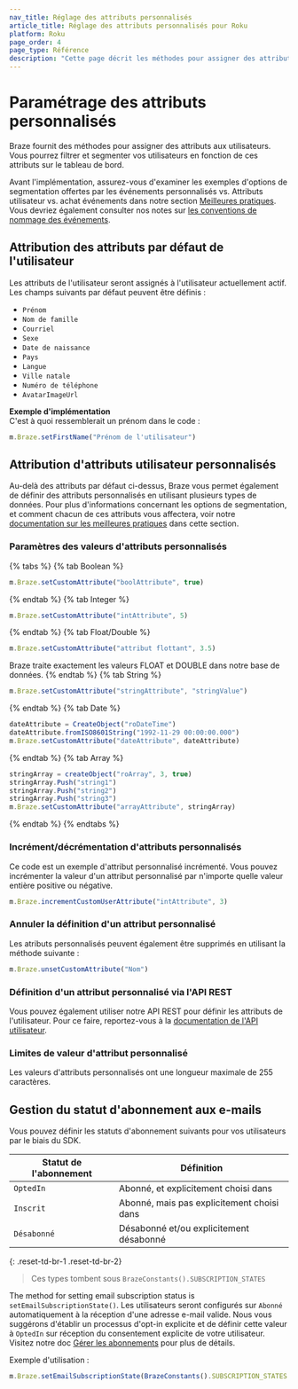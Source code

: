 ```yaml
---
nav_title: Réglage des attributs personnalisés
article_title: Réglage des attributs personnalisés pour Roku
platform: Roku
page_order: 4
page_type: Référence
description: "Cette page décrit les méthodes pour assigner des attributs personnalisés aux utilisateurs via le Braze SDK."
---
```


# Paramétrage des attributs personnalisés

Braze fournit des méthodes pour assigner des attributs aux utilisateurs. Vous pourrez filtrer et segmenter vos utilisateurs en fonction de ces attributs sur le tableau de bord.

Avant l'implémentation, assurez-vous d'examiner les exemples d'options de segmentation offertes par les événements personnalisés vs. Attributs utilisateur vs. achat événements dans notre section [Meilleures pratiques][7]. Vous devriez également consulter nos notes sur [les conventions de nommage des événements]({{site.baseurl}}/user_guide/data_and_analytics/custom_data/event_naming_conventions/).

## Attribution des attributs par défaut de l'utilisateur

Les attributs de l'utilisateur seront assignés à l'utilisateur actuellement actif. Les champs suivants par défaut peuvent être définis :

- `Prénom`
- `Nom de famille`
- `Courriel`
- `Sexe`
- `Date de naissance`
- `Pays`
- `Langue`
- `Ville natale`
- `Numéro de téléphone`
- `AvatarImageUrl`

**Exemple d'implémentation**<br>C'est à quoi ressemblerait un prénom dans le code :

```javascript
m.Braze.setFirstName("Prénom de l'utilisateur")
```

## Attribution d'attributs utilisateur personnalisés

Au-delà des attributs par défaut ci-dessus, Braze vous permet également de définir des attributs personnalisés en utilisant plusieurs types de données. Pour plus d'informations concernant les options de segmentation, et comment chacun de ces attributs vous affectera, voir notre [documentation sur les meilleures pratiques][1] dans cette section.

### Paramètres des valeurs d'attributs personnalisés
{% tabs %}
{% tab Boolean %}
```javascript
m.Braze.setCustomAttribute("boolAttribute", true)
```
{% endtab %}
{% tab Integer %}
```javascript
m.Braze.setCustomAttribute("intAttribute", 5)
```
{% endtab %}
{% tab Float/Double %}
```javascript
m.Braze.setCustomAttribute("attribut flottant", 3.5)
```
Braze traite exactement les valeurs FLOAT et DOUBLE dans notre base de données.
{% endtab %}
{% tab String %}
```javascript
m.Braze.setCustomAttribute("stringAttribute", "stringValue")
```
{% endtab %}
{% tab Date %}
```javascript
dateAttribute = CreateObject("roDateTime")
dateAttribute.fromISO8601String("1992-11-29 00:00:00.000")
m.Braze.setCustomAttribute("dateAttribute", dateAttribute)
```
{% endtab %}
{% tab Array %}
```javascript
stringArray = createObject("roArray", 3, true)
stringArray.Push("string1")
stringArray.Push("string2")
stringArray.Push("string3")
m.Braze.setCustomAttribute("arrayAttribute", stringArray)
```
{% endtab %}
{% endtabs %}

### Incrément/décrémentation d'attributs personnalisés

Ce code est un exemple d'attribut personnalisé incrémenté. Vous pouvez incrémenter la valeur d'un attribut personnalisé par n'importe quelle valeur entière positive ou négative.

```javascript
m.Braze.incrementCustomUserAttribute("intAttribute", 3)
```

### Annuler la définition d'un attribut personnalisé

Les atributs personnalisés peuvent également être supprimés en utilisant la méthode suivante :

```javascript
m.Braze.unsetCustomAttribute("Nom")
```

### Définition d'un attribut personnalisé via l'API REST

Vous pouvez également utiliser notre API REST pour définir les attributs de l'utilisateur. Pour ce faire, reportez-vous à la [documentation de l'API utilisateur][4].

### Limites de valeur d'attribut personnalisé

Les valeurs d'attributs personnalisés ont une longueur maximale de 255 caractères.

## Gestion du statut d'abonnement aux e-mails

Vous pouvez définir les statuts d'abonnement suivants pour vos utilisateurs par le biais du SDK.

| Statut de l'abonnement | Définition                                 |
| ---------------------- | ------------------------------------------ |
| `OptedIn`              | Abonné, et explicitement choisi dans       |
| `Inscrit`              | Abonné, mais pas explicitement choisi dans |
| `Désabonné`            | Désabonné et/ou explicitement désabonné    |
{: .reset-td-br-1 .reset-td-br-2}

> Ces types tombent sous `BrazeConstants().SUBSCRIPTION_STATES`

The method for setting email subscription status is `setEmailSubscriptionState()`. Les utilisateurs seront configurés sur `Abonné` automatiquement à la réception d'une adresse e-mail valide. Nous vous suggérons d'établir un processus d'opt-in explicite et de définir cette valeur à `OptedIn` sur réception du consentement explicite de votre utilisateur. Visitez notre doc [Gérer les abonnements][10] pour plus de détails.

Exemple d'utilisation :
```javascript
m.Braze.setEmailSubscriptionState(BrazeConstants().SUBSCRIPTION_STATES.OPTED_IN)
```

[1]: {{site.baseurl}}/developer_guide/platform_integration_guides/roku/analytics/setting_user_ids/#user-id-integration-best-practices--notes
[4]: {{site.baseurl}}/developer_guide/rest_api/user_data/#user-data
[7]: {{site.baseurl}}/developer_guide/platform_wide/analytics_overview/#user-data-collection
[10]: {{site.baseurl}}/user_guide/message_building_by_channel/email/managing_user_subscriptions/#managing-user-subscriptions

